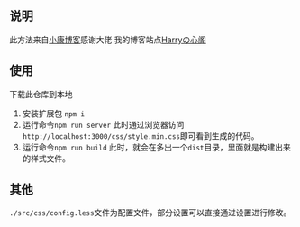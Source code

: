 ## 说明
此方法来自[小康博客](https://www.antmoe.com/)感谢大佬
我的博客站点[Harryの心阁](https://u.mr90.top)
## 使用
下载此仓库到本地
1. 安装扩展包
  `npm i`
2. 运行命令`npm run server`
  此时通过浏览器访问`http://localhost:3000/css/style.min.css`即可看到生成的代码。
3. 运行命令`npm run build`
  此时，就会在多出一个`dist`目录，里面就是构建出来的样式文件。
## 其他
`./src/css/config.less`文件为配置文件，部分设置可以直接通过设置进行修改。